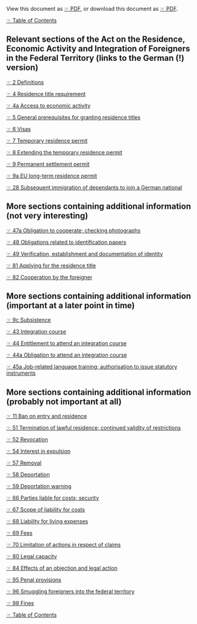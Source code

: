 
View this document as [☞ PDF](https://github.com/deduke-men-a-selanna/angel_/blob/main/Residence-Act.pdf), or download this document as [☞ PDF](https://raw.githubusercontent.com/deduke-men-a-selanna/angel_/main/Residence-Act.pdf).

[☞ Table of Contents](https://github.com/deduke-men-a-selanna/angel_/blob/main/Readme.md)

**Relevant sections** of the Act on the Residence, Economic Activity and Integration of Foreigners in the Federal Territory (links to the German (!) version)
--

[☞ 2 Definitions](https://dejure.org/gesetze/AufenthG/2.html)

[☞ 4 Residence title requirement](https://dejure.org/gesetze/AufenthG/4.html)

[☞ 4a Access to economic activity](https://dejure.org/gesetze/AufenthG/4a.html)

[☞ 5 General prerequisites for granting residence titles](https://dejure.org/gesetze/AufenthG/5.html)

[☞ 6 Visas](https://dejure.org/gesetze/AufenthG/6.html)

[☞ 7 Temporary residence permit](https://dejure.org/gesetze/AufenthG/7.html)

[☞ 8 Extending the temporary residence permit](https://dejure.org/gesetze/AufenthG/8.html)

[☞ 9 Permanent settlement permit](https://dejure.org/gesetze/AufenthG/9.html)

[☞ 9a EU long-term residence permit](https://dejure.org/gesetze/AufenthG/9a.html)

[☞ 28 Subsequent immigration of dependants to join a German national](https://dejure.org/gesetze/AufenthG/28.html)

More sections containing additional information (not very interesting)
--

[☞ 47a Obligation to cooperate; checking photographs](https://dejure.org/gesetze/AufenthG/47a.html)

[☞ 48 Obligations related to identification papers](https://dejure.org/gesetze/AufenthG/48.html)

[☞ 49 Verification, establishment and documentation of identity](https://dejure.org/gesetze/AufenthG/49.html)

[☞ 81 Applying for the residence title](https://dejure.org/gesetze/AufenthG/81.html)

[☞ 82 Cooperation by the foreigner](https://dejure.org/gesetze/AufenthG/82.html)


More sections containing additional information (important at a later point in time)
--

[☞ 9c Subsistence](https://dejure.org/gesetze/AufenthG/9c.html)

[☞ 43 Integration course](https://dejure.org/gesetze/AufenthG/43.html)

[☞ 44 Entitlement to attend an integration course](https://dejure.org/gesetze/AufenthG/44.html)

[☞ 44a Obligation to attend an integration course](https://dejure.org/gesetze/AufenthG/44a.html)

[☞ 45a Job-related language training; authorisation to issue statutory instruments](https://dejure.org/gesetze/AufenthG/45a.html)


More sections containing additional information (probably not important at all)
--

[☞ 11 Ban on entry and residence](https://dejure.org/gesetze/AufenthG/11.html)

[☞ 51 Termination of lawful residence; continued validity of restrictions](https://dejure.org/gesetze/AufenthG/51.html)

[☞ 52 Revocation](https://dejure.org/gesetze/AufenthG/52.html)

[☞ 54 Interest in expulsion](https://dejure.org/gesetze/AufenthG/54.html)

[☞ 57 Removal](https://dejure.org/gesetze/AufenthG/57.html)

[☞ 58 Deportation](https://dejure.org/gesetze/AufenthG/58.html)

[☞ 59 Deportation warning](https://dejure.org/gesetze/AufenthG/59.html)

[☞ 66 Parties liable for costs; security](https://dejure.org/gesetze/AufenthG/66.html)

[☞ 67 Scope of liability for costs](https://dejure.org/gesetze/AufenthG/67.html)

[☞ 68 Liability for living expenses](https://dejure.org/gesetze/AufenthG/68.html)

[☞ 69 Fees](https://dejure.org/gesetze/AufenthG/69.html)

[☞ 70 Limitation of actions in respect of claims](https://dejure.org/gesetze/AufenthG/70.html)

[☞ 80 Legal capacity](https://dejure.org/gesetze/AufenthG/80.html)

[☞ 84 Effects of an objection and legal action](https://dejure.org/gesetze/AufenthG/84.html)

[☞ 95 Penal provisions](https://dejure.org/gesetze/AufenthG/95.html)

[☞ 96 Smuggling foreigners into the federal territory](https://dejure.org/gesetze/AufenthG/96.html)

[☞ 98 Fines](https://dejure.org/gesetze/AufenthG/98.html)

[☞ Table of Contents](https://github.com/deduke-men-a-selanna/angel_/blob/main/Readme.md)


